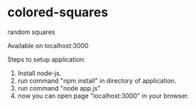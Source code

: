 colored-squares
===============

random squares

Available on localhost:3000

 Steps to setup application:
 1. Install node-js.
 2. run command "npm install" in directory of application.
 3. run command "node app.js"
 4. now you can open page "localhost:3000" in your browser.
